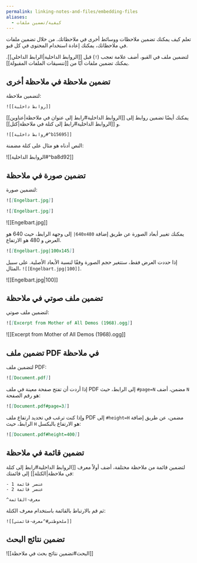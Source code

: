 ```yaml
---
permalink: linking-notes-and-files/embedding-files
aliases:
  - كيفية/تضمين ملفات
---
```


تعلم كيف يمكنك تضمين ملاحظات ووسائط أخرى في ملاحظاتك. من خلال تضمين ملفات في ملاحظاتك، يمكنك إعادة استخدام المحتوى في كل قبو.

لتضمين ملف في القبو، أضف علامة تعجب (`!`) قبل [[الروابط الداخلية|الرابط الداخلي]]. يمكنك تضمين ملفات أيًا من [[تنسيقات الملفات المقبولة]].

## تضمين ملاحظة في ملاحظة أخرى

لتضمين ملاحظة:

```rtl
![[روابط داخلية]]
```

يمكنك أيضًا تضمين روابط إلى [[الروابط الداخلية#رابط إلى عنوان في ملاحظة|عناوين]] و [[الروابط الداخلية#رابط إلى كتلة في ملاحظة|كتل]].

```rtl
![[روابط داخلية#^b15695]]
```

النص أدناه هو مثال على كتلة مضمنة:

![[الروابط الداخلية#^ba8d92]]

## تضمين صورة في ملاحظة

لتضمين صورة:

```md
![[Engelbart.jpg]]
```

```md
![[Engelbart.jpg]]
```

![[Engelbart.jpg]]

يمكنك تغيير أبعاد الصورة عن طريق إضافة <code dir="ltr">|640x480</code> إلى وجهة الرابط، حيث 640 هو العرض و 480 هو الارتفاع.

```md
![[Engelbart.jpg|100x145]]
```

إذا حددت العرض فقط، ستتغير حجم الصورة وفقًا لنسبة الأبعاد الأصلية. على سبيل المثال، <code dir="ltr">!\[[Engelbart.jpg|100]]</code>.

![[Engelbart.jpg|100]]

## تضمين ملف صوتي في ملاحظة

لتضمين ملف صوتي:

```md
![[Excerpt from Mother of All Demos (1968).ogg]]
```

![[Excerpt from Mother of All Demos (1968).ogg]]

## تضمين ملف PDF في ملاحظة

لتضمين ملف PDF:

```md
![[Document.pdf]]
```

إذا أردت أن تفتح صفحة معينة في ملف PDF مضمن، أضف <code dir="ltr">\#page=N</code> إلى الرابط، حيث `N` هو رقم الصفحة:

```md
![[Document.pdf#page=3]]
```

وإذا كنت ترغب في تحديد ارتفاع ملف PDF مضمن، عن طريق إضافة <code dir="ltr">\#height=H</code> إلى الرابط، حيث `H` هو الارتفاع بالبكسل:

```md
![[Document.pdf#height=400]]
```

## تضمين قائمة في ملاحظة

لتضمين قائمة من ملاحظة مختلفة، أضف أولاً معرف [[الروابط الداخلية#رابط إلى كتلة في ملاحظة|الكتلة]] إلى قائمتك:

```rtl
- عنصر قائمة 1
- عنصر قائمة 2

^معرف-القائمة
```

ثم قم بالارتباط بالقائمة باستخدام معرف الكتلة:

```rtl
![[ملحوظتي#^معرف-قائمتي]]
```

## تضمين نتائج البحث

![[البحث#تضمين نتائج بحث في ملاحظة]]
